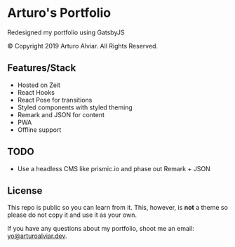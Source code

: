 # Arturo's Portfolio

Redesigned my portfolio using GatsbyJS

© Copyright 2019 Arturo Alviar. All Rights Reserved.

## Features/Stack

- Hosted on Zeit
- React Hooks
- React Pose for transitions
- Styled components with styled theming
- Remark and JSON for content
- PWA
- Offline support

## TODO

- Use a headless CMS like prismic.io and phase out Remark + JSON

## License

This repo is public so you can learn from it. This, however, is **not** a theme so please do not copy it and use it as your own.

If you have any questions about my portfolio, shoot me an email:
[yo@arturoalviar.dev](mailto:yo@arturoalviar.dev).
